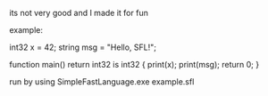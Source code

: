its not very good and I made it for fun

example:

int32 x = 42;
string msg = "Hello, SFL!";

function main() return int32 is int32 {
    print(x);
    print(msg);
    return 0;
}

run by using SimpleFastLanguage.exe example.sfl
